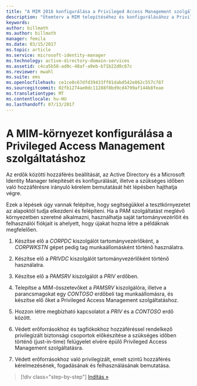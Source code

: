 ```yaml
---
title: "A MIM 2016 konfigurálása a Privileged Access Management szolgáltatás használatához | Microsoft Docs"
description: "Ütemterv a MIM telepítéséhez és konfigurálásához a Privileged Access Management szolgáltatáshoz."
keywords: 
author: billmath
ms.author: billmath
manager: femila
ms.date: 03/15/2017
ms.topic: article
ms.service: microsoft-identity-manager
ms.technology: active-directory-domain-services
ms.assetid: c4ca5b58-ad0c-48af-a9eb-b71b22d0c67c
ms.reviewer: mwahl
ms.suite: ems
ms.openlocfilehash: ce1ce0c67dfd39433ff01dabd542e862c557c787
ms.sourcegitcommit: 02fb1274ae0dc11288f8bd9cd4799af144b8feae
ms.translationtype: MT
ms.contentlocale: hu-HU
ms.lasthandoff: 07/13/2017
---
```

# <a name="configure-the-mim-environment-for-privileged-access-management"></a>A MIM-környezet konfigurálása a Privileged Access Management szolgáltatáshoz
Az erdők közötti hozzáférés beállítását, az Active Directory és a Microsoft Identity Manager telepítését és konfigurálását, illetve a szükséges időben való hozzáférésre irányuló kérelem bemutatását hét lépésben hajthatja végre.

Ezek a lépések úgy vannak felépítve, hogy segítségükkel a tesztkörnyezetet az alapoktól tudja elkezdeni és felépíteni. Ha a PAM szolgáltatást meglévő környezetben szeretné alkalmazni, használhatja saját tartományvezérlőit és felhasználói fiókjait is ahelyett, hogy újakat hozna létre a példáknak megfelelően.

1.  Készítse elő a *CORPDC* kiszolgálót tartományvezérlőként, a *CORPWKSTN* gépet pedig tag munkaállomásként történő használatra.

2.  Készítse elő a *PRIVDC* kiszolgálót tartományvezérlőként történő használatra.

3.  Készítse elő a *PAMSRV* kiszolgálót a *PRIV* erdőben.

4.  Telepítse a MIM-összetevőket a *PAMSRV* kiszolgálóra, illetve a parancsmagokat egy *CONTOSO* erdőbeli tag munkaállomásra, és készítse elő őket a Privileged Access Management szolgáltatáshoz.

5.  Hozzon létre megbízható kapcsolatot a *PRIV* és a *CONTOSO* erdő között.

6.  Védett erőforrásokhoz és tagfiókokhoz hozzáféréssel rendelkező privilegizált biztonsági csoportok előkészítése a szükséges időben történő (just-in-time) felügyelet elvére épülő Privileged Access Management szolgáltatásra.

7.  Védett erőforrásokhoz való privilegizált, emelt szintű hozzáférés kérelmezésének, fogadásának és felhasználásának bemutatása.

>[!div class="step-by-step"]
[Indítás »](step-1-prepare-corp-domain.md)
